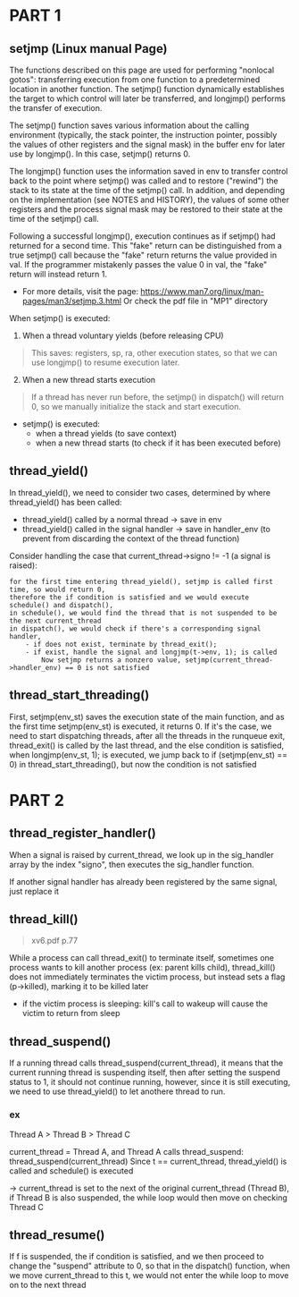 # PART 1

## setjmp (Linux manual Page)
The functions described on this page are used for performing
"nonlocal gotos": transferring execution from one function to a
predetermined location in another function.  The setjmp() function
dynamically establishes the target to which control will later be
transferred, and longjmp() performs the transfer of execution.

The setjmp() function saves various information about the calling
environment (typically, the stack pointer, the instruction
pointer, possibly the values of other registers and the signal
mask) in the buffer env for later use by longjmp().  In this case,
setjmp() returns 0.

The longjmp() function uses the information saved in env to
transfer control back to the point where setjmp() was called and
to restore ("rewind") the stack to its state at the time of the
setjmp() call.  In addition, and depending on the implementation
(see NOTES and HISTORY), the values of some other registers and
the process signal mask may be restored to their state at the time
of the setjmp() call.

Following a successful longjmp(), execution continues as if
setjmp() had returned for a second time.  This "fake" return can
be distinguished from a true setjmp() call because the "fake"
return returns the value provided in val.  If the programmer
mistakenly passes the value 0 in val, the "fake" return will
instead return 1.


- For more details, visit the page: https://www.man7.org/linux/man-pages/man3/setjmp.3.html
Or check the pdf file in "MP1" directory

When setjmp() is executed:
1. When a thread voluntary yields (before releasing CPU)
> This saves: registers, sp, ra, other execution states, so that we can use longjmp() to resume execution later.

2. When a new thread starts execution
> If a thread has never run before, the setjmp() in dispatch() will return 0, so we manually initialize the stack and start execution.

- setjmp() is executed:
    - when a thread yields (to save context) 
    - when a new thread starts (to check if it has been executed before)

## thread_yield()

In thread_yield(), we need to consider two cases, determined by where thread_yield() has been called:
- thread_yield() called by a normal thread      $\rightarrow$ save in env
- thread_yield() called in the signal handler   $\rightarrow$ save in handler_env (to prevent from discarding the context of the thread function)

Consider handling the case that current_thread->signo != -1 (a signal is raised):

    for the first time entering thread_yield(), setjmp is called first time, so would return 0, 
    therefore the if condition is satisfied and we would execute schedule() and dispatch(), 
    in schedule(), we would find the thread that is not suspended to be the next current_thread
    in dispatch(), we would check if there's a corresponding signal handler, 
        - if does not exist, terminate by thread_exit();
        - if exist, handle the signal and longjmp(t->env, 1); is called
            Now setjmp returns a nonzero value, setjmp(current_thread->handler_env) == 0 is not satisfied

## thread_start_threading()

First, setjmp(env_st) saves the execution state of the main function, and as the first time setjmp(env_st) is executed, it returns 0. 
If it's the case, we need to start dispatching threads, after all the threads in the runqueue exit, thread_exit() is called by the last thread, and the else condition is satisfied, when longjmp(env_st, 1); is executed, we jump back to if (setjmp(env_st) == 0) in thread_start_threading(), but now the condition is not satisfied

# PART 2

## thread_register_handler()

When a signal is raised by current_thread, we look up in the sig_handler array by the index "signo", then executes the sig_handler function.

If another signal handler has already been registered by the same signal, just replace it

## thread_kill()

> xv6.pdf p.77

While a process can call thread_exit() to terminate itself, sometimes one process wants to kill another process (ex: parent kills child),
thread_kill() does not immediately terminates the victim process, but instead sets a flag (p->killed), marking it to be killed later

- if the victim process is sleeping: kill's call to wakeup will cause the victim to return from sleep

## thread_suspend()

If a running thread calls thread_suspend(current_thread), it means that the current running thread is suspending itself, then after setting the suspend status to 1, it should not continue running, however, since it is still executing, we need to use thread_yield() to let anothere thread to run.

### ex

Thread A  >  Thread B  >  Thread C  

current_thread = Thread A, and Thread A calls thread_suspend: thread_suspend(current_thread)
Since t == current_thread, thread_yield() is called and schedule() is executed 

$\rightarrow$ current_thread is set to the next of the original current_thread (Thread B), if Thread B is also suspended, the while loop would then move on checking Thread C

## thread_resume()

If f is suspended, the if condition is satisfied, and we then proceed to change the "suspend" attribute to 0, so that in the dispatch() function, when we move current_thread to this t, we would not enter the while loop to move on to the next thread
